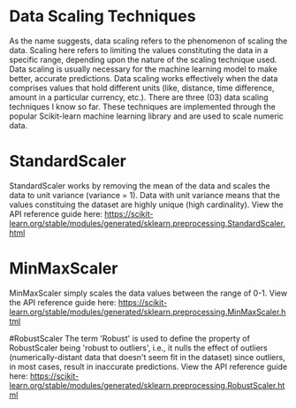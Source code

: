 # Data Scaling Techniques
As the name suggests, data scaling refers to the phenomenon of scaling the data. Scaling here refers to limiting the values constituting the data in a specific range, depending upon the nature of the scaling technique used. Data scaling is usually necessary for the machine learning model to make better, accurate predictions. Data scaling works effectively when the data comprises values that hold different units (like, distance, time difference, amount in a particular currency, etc.). There are three (03) data scaling techniques I know so far. These techniques are implemented through the popular Scikit-learn machine learning library and are used to scale numeric data.

# StandardScaler
StandardScaler works by removing the mean of the data and scales the data to unit variance (variance = 1). Data with unit variance means that the values constituing the dataset are highly unique (high cardinality). View the API reference guide here: https://scikit-learn.org/stable/modules/generated/sklearn.preprocessing.StandardScaler.html

# MinMaxScaler
MinMaxScaler simply scales the data values between the range of 0-1. View the API reference guide here: https://scikit-learn.org/stable/modules/generated/sklearn.preprocessing.MinMaxScaler.html

#RobustScaler
The term 'Robust' is used to define the property of RobustScaler being 'robust to outliers', i.e., it nulls the effect of outliers (numerically-distant data that doesn't seem fit in the dataset) since outliers, in most cases, result in inaccurate predictions. View the API reference guide here: https://scikit-learn.org/stable/modules/generated/sklearn.preprocessing.RobustScaler.html
